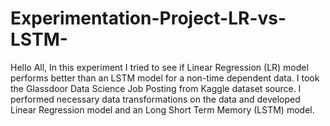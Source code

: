 # Experimentation-Project-LR-vs-LSTM-
Hello All, In this experiment I tried to see if Linear Regression (LR) model performs better than an LSTM model for a non-time dependent data.
I took the Glassdoor Data Science Job Posting from Kaggle dataset source. I performed necessary data transformations on the data and developed Linear Regression model and an Long Short Term Memory (LSTM) model.
